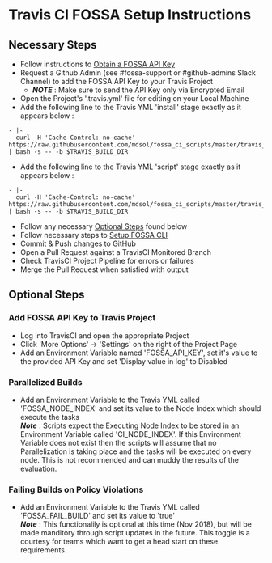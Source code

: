 # Travis CI FOSSA Setup Instructions

## Necessary Steps
  - Follow instructions to [Obtain a FOSSA API Key](/OBTAINING_API_KEY.md)
  - Request a Github Admin (see #fossa-support or #github-admins Slack Channel) to add the FOSSA API Key to your Travis Project
    * __*NOTE*__ : Make sure to send the API Key only via Encrypted Email
  - Open the Project's '.travis.yml' file for editing on your Local Machine
  - Add the following line to the Travis YML 'install' stage exactly as it appears below :  
  ```
  - |- 
    curl -H 'Cache-Control: no-cache' https://raw.githubusercontent.com/mdsol/fossa_ci_scripts/master/travis_ci/fossa_install.sh | bash -s -- -b $TRAVIS_BUILD_DIR
  ```
  - Add the following line to the Travis YML 'script' stage exactly as it appears below :  
  ```
  - |- 
    curl -H 'Cache-Control: no-cache' https://raw.githubusercontent.com/mdsol/fossa_ci_scripts/master/travis_ci/fossa_run.sh | bash -s -- -b $TRAVIS_BUILD_DIR
  ```
  - Follow any necessary [Optional Steps](#optional-steps) found below
  - Follow necessary steps to [Setup FOSSA CLI](/FOSSA_CLI_SETUP.md)
  - Commit & Push changes to GitHub
  - Open a Pull Request against a TravisCI Monitored Branch
  - Check TravisCI Project Pipeline for errors or failures
  - Merge the Pull Request when satisfied with output

## Optional Steps

### Add FOSSA API Key to Travis Project
  - Log into TravisCI and open the appropriate Project
  - Click 'More Options' -> 'Settings' on the right of the Project Page
  - Add an Environment Variable named 'FOSSA_API_KEY', set it's value to the provided API Key and set 'Display value in log' to Disabled

### Parallelized Builds
  - Add an Environment Variable to the Travis YML called 'FOSSA_NODE_INDEX' and set its value to the Node Index which should execute the tasks  
**_Note_** : Scripts expect the Executing Node Index to be stored in an Environment Variable called 'CI_NODE_INDEX'.  If this Environment Variable does not exist then the scripts will assume that no Parallelization is taking place and the tasks will be executed on every node.  This is not recommended and can muddy the results of the evaluation.

### Failing Builds on Policy Violations
  - Add an Environment Variable to the Travis YML called 'FOSSA_FAIL_BUILD' and set its value to 'true'  
**_Note_** : This functionalily is optional at this time (Nov 2018), but will be made manditory through script updates in the future.  This toggle is a courtesy for teams which want to get a head start on these requirements.
